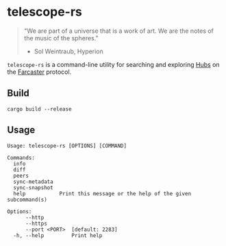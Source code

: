 # telescope-rs

> "We are part of a universe that is a work of art. We are the notes of the music of the spheres."
> - Sol Weintraub, Hyperion

`telescope-rs` is a command-line utility for searching and exploring [Hubs](https://docs.farcaster.xyz/learn/architecture/hubs) on the [Farcaster](https://www.farcaster.xyz/) protocol. 

## Build
```shell
cargo build --release
```

## Usage 
```shell
Usage: telescope-rs [OPTIONS] [COMMAND]

Commands:
  info
  diff
  peers
  sync-metadata
  sync-snapshot
  help           Print this message or the help of the given subcommand(s)

Options:
      --http
      --https
      --port <PORT>  [default: 2283]
  -h, --help         Print help
```
